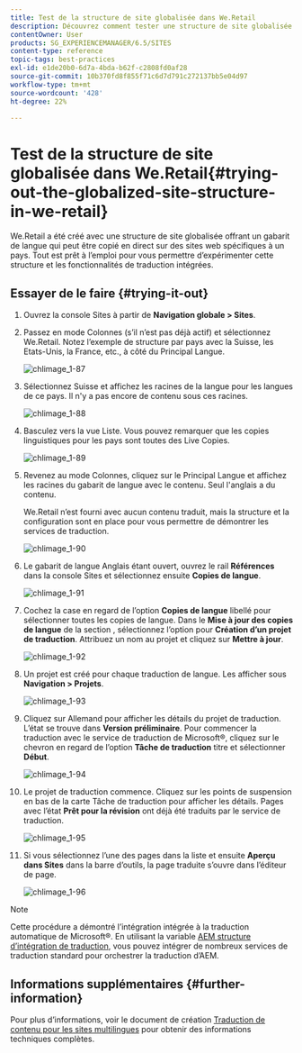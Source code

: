 ```yaml
---
title: Test de la structure de site globalisée dans We.Retail
description: Découvrez comment tester une structure de site globalisée dans Adobe Experience Manager à l’aide de We.Retail.
contentOwner: User
products: SG_EXPERIENCEMANAGER/6.5/SITES
content-type: reference
topic-tags: best-practices
exl-id: e1de20b0-6d7a-4bda-b62f-c2808fd0af28
source-git-commit: 10b370fd8f855f71c6d7d791c272137bb5e04d97
workflow-type: tm+mt
source-wordcount: '428'
ht-degree: 22%

---
```


# Test de la structure de site globalisée dans We.Retail{#trying-out-the-globalized-site-structure-in-we-retail}

We.Retail a été créé avec une structure de site globalisée offrant un gabarit de langue qui peut être copié en direct sur des sites web spécifiques à un pays. Tout est prêt à l’emploi pour vous permettre d’expérimenter cette structure et les fonctionnalités de traduction intégrées.

## Essayer de le faire {#trying-it-out}

1. Ouvrez la console Sites à partir de **Navigation globale > Sites**.
1. Passez en mode Colonnes (s’il n’est pas déjà actif) et sélectionnez We.Retail. Notez l’exemple de structure par pays avec la Suisse, les Etats-Unis, la France, etc., à côté du Principal Langue.

   ![chlimage_1-87](assets/chlimage_1-87a.png)

1. Sélectionnez Suisse et affichez les racines de la langue pour les langues de ce pays. Il n&#39;y a pas encore de contenu sous ces racines.

   ![chlimage_1-88](assets/chlimage_1-88a.png)

1. Basculez vers la vue Liste. Vous pouvez remarquer que les copies linguistiques pour les pays sont toutes des Live Copies.

   ![chlimage_1-89](assets/chlimage_1-89a.png)

1. Revenez au mode Colonnes, cliquez sur le Principal Langue et affichez les racines du gabarit de langue avec le contenu. Seul l&#39;anglais a du contenu.

   We.Retail n’est fourni avec aucun contenu traduit, mais la structure et la configuration sont en place pour vous permettre de démontrer les services de traduction.

   ![chlimage_1-90](assets/chlimage_1-90a.png)

1. Le gabarit de langue Anglais étant ouvert, ouvrez le rail **Références** dans la console Sites et sélectionnez ensuite **Copies de langue**.

   ![chlimage_1-91](assets/chlimage_1-91.png)

1. Cochez la case en regard de l’option **Copies de langue** libellé pour sélectionner toutes les copies de langue. Dans le **Mise à jour des copies de langue** de la section , sélectionnez l’option pour **Création d’un projet de traduction**. Attribuez un nom au projet et cliquez sur **Mettre à jour**.

   ![chlimage_1-92](assets/chlimage_1-92.png)

1. Un projet est créé pour chaque traduction de langue. Les afficher sous **Navigation > Projets**.

   ![chlimage_1-93](assets/chlimage_1-93.png)

1. Cliquez sur Allemand pour afficher les détails du projet de traduction. L’état se trouve dans **Version préliminaire**. Pour commencer la traduction avec le service de traduction de Microsoft®, cliquez sur le chevron en regard de l’option **Tâche de traduction** titre et sélectionner **Début**.

   ![chlimage_1-94](assets/chlimage_1-94.png)

1. Le projet de traduction commence. Cliquez sur les points de suspension en bas de la carte Tâche de traduction pour afficher les détails. Pages avec l’état **Prêt pour la révision** ont déjà été traduits par le service de traduction.

   ![chlimage_1-95](assets/chlimage_1-95.png)

1. Si vous sélectionnez l’une des pages dans la liste et ensuite **Aperçu dans Sites** dans la barre d’outils, la page traduite s’ouvre dans l’éditeur de page.

   ![chlimage_1-96](assets/chlimage_1-96.png)

>[!NOTE]
>
>Cette procédure a démontré l’intégration intégrée à la traduction automatique de Microsoft®. En utilisant la variable [AEM structure d’intégration de traduction](/help/sites-administering/translation.md), vous pouvez intégrer de nombreux services de traduction standard pour orchestrer la traduction d’AEM.

## Informations supplémentaires {#further-information}

Pour plus d’informations, voir le document de création [Traduction de contenu pour les sites multilingues](/help/sites-administering/translation.md) pour obtenir des informations techniques complètes.
